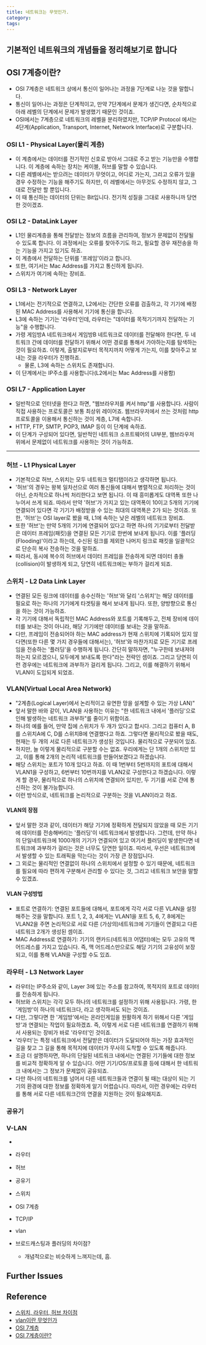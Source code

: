 ```yaml
---
title: 네트워크는 무엇인가.
category: 
tags: 
---
```


## 기본적인 네트워크의 개념들을 정리해보기로 합니다

## OSI 7계층이란?

- OSI 7계층은 네트워크 상에서 통신이 일어나는 과정을 7단계로 나눈 것을 말합니다.
- 통신이 일어나는 과정은 단계적이고, 만약 7단계에서 문제가 생긴다면, 순차적으로 아래 레벨의 단계에서 문제가 발생했기 때문인 것이죠.
- OSI에서는 7계층으로 네트워크의 레벨을 분리하였지만, TCP/IP Protocol 에서는 4단계(Application, Transport, Internet, Network Interface)로 구분합니다.

### OSI L1 - Physical Layer(물리 계층)

- 이 계층에서는 데이터를 전기적인 신호로 받아서 그대로 주고 받는 기능만을 수행합니다. 이 계층에 속하는 장치는 케이블, 허브를 말할 수 있습니다.
- 다른 레벨에서는 받으려는 데이터가 무엇이고, 어디로 가는지, 그리고 오류가 있을 경우 수정하는 기능을 해주기도 하지만, 이 레벨에서는 아무것도 수정하지 않고, 그대로 전달만 할 뿐입니다.
- 이 때 통신하는 데이터의 단위는 Bit입니다. 전기적 성질을 그대로 사용하니까 당연한 것이겠죠.

### OSI L2 - DataLink Layer

- L1인 물리계층을 통해 전달받는 정보의 흐름을 관리하여, 정보가 문제없이 전달될 수 있도록 합니다. 이 과정에서는 오류를 찾아주기도 하고, 필요할 경우 재전송을 하는 기능을 가지고 있기도 하죠.
- 이 계층에서 전달하는 단위를 '프레임'이라고 합니다. 
- 또한, 여기서는 Mac Address를 가지고 통신하게 됩니다. 
- 스위치가 여기에 속하는 장비죠.

### OSI L3 - Network Layer

- L1에서는 전기적으로 연결하고, L2에서는 간단한 오류를 검출하고, 각 기기에 배정된 MAC Address를 사용해서 기기에 통신을 합니다.
- L3에 속하는 기기는 '라우터'인데, 라우터는 "데이터를 목적기기까지 전달하는 기능"을 수행합니다. 
- 가령 게임방A 네트워크에서 게임방B 네트워크로 데이터를 전달해야 한다면, 두 네트워크 간에 데이터를 전달하기 위해서 어떤 경로를 통해서 가야하는지를 탐색하는 것이 필요하죠. 이렇게, 출발지로부터 목적지까지 어떻게 가는지, 이를 찾아주고 보내는 것을 라우터가 진행하죠.
  - 물론, L3에 속하는 스위치도 존재합니다.
- 이 단계에서는 IP주소를 사용합니다(L2에서는 Mac Address를 사용함)




### OSI L7 - Application Layer

- 일반적으로 인터넷을 한다고 하면, "웹브라우저를 켜서 http"를 사용합니다. 사람이 직접 사용하는 프로토콜은 보통 최상위 레이어죠. 웹브라우저에서 쓰는 것처럼 http 프로토콜을 이용해서 통신하는 것이 계층, L7에 속합니다. 
- HTTP, FTP, SMTP, POP3, IMAP 등이 이 단계에 속하죠.
- 이 단계가 구성되어 있다면, 일반적인 네트워크 소프트웨어의 UI부분, 웹브라우저 위에서 문제없이 네트워크를 사용하는 것이 가능하죠.

--- 

### 허브 - L1 Physical Layer

- 기본적으로 허브, 스위치는 모두 네트워크 멀티탭이라고 생각하면 됩니다.
- '허브'의 경우는 왕복 일차선으로 여러 통신들에 대해서 병렬적으로 처리하는 것이 아닌, 순차적으로 하나씩 처리한다고 보면 됩니다. 이 때 흥미롭게도 대역폭 또한 나누어서 쓰게 되죠. 따라서 만약 '허브'가 가지고 있는 대역폭이 10이고 5개의 기기에 연결되어 있다면 각 기기가 배정받을 수 있는 최대의 대역폭은 2가 되는 것이죠. 또한, '허브'는 OSI layer로 봤을 때, L1에 속하는 낮은 레벨의 네트워크 장비죠.
- 또한 '허브'는 만약 5개의 기기에 연결되어 있다고 하면 하나의 기기로부터 전달받은 데이터 프레임(패킷)을 연결된 모든 기기로 한번에 보내게 됩니다. 이를 '플러딩(Flooding)'이라고 하는데, 수신된 링크를 제외한 나머지 링크로 패킷을 일괄적으로 단순히 복사 전송하는 것을 말하죠.
- 따라서, 동시에 복수의 허브에서 데이터 프레임을 전송하게 되면 데이터 충돌(collision)이 발생하게 되고, 당연히 네트워크에는 부하가 걸리게 되죠.

### 스위치 - L2 Data Link Layer

- 연결된 모든 링크에 데이터를 송수신하는 '허브'와 달리 '스위치'는 해당 데이터를 필요로 하는 하나의 기기에게 타겟팅을 해서 보내게 됩니다. 또한, 양방향으로 통신을 하는 것이 가능하죠.
- 각 기기에 대해서 독립적인 MAC Address와 포트를 기록해두고, 전체 장비에 데이터를 보내는 것이 아니라, 해당 기기에만 데이터를 보내는 것을 말하죠.
- 다만, 프레임이 전송되어야 하는 MAC address가 현재 스위치에 기록되어 있지 않다면(또한 다른 몇 가지 경우들에 대해서는), '허브'와 마찬가지로 모든 기기로 프레임을 전송하는 '플러딩'을 수행하게 됩니다. 간단히 말하자면, "누구한테 보내져야 하는지 모르겠으니, 모두에게 보내도록 한다"라는 전략인 셈이죠. 그리고 당연히 이런 경우에는 네트워크에 과부하가 걸리게 됩니다. 그리고, 이를 해결하기 위해서 VLAN이 도입되게 되었죠.

### VLAN(Virtual Local Area Network)

- "2계층(Logical Layer)에서 논리적이고 유연한 망을 설계할 수 있는 가상 LAN)"
- 앞서 말한 바와 같이, VLAN을 사용하는 이유는 "한 네트워크 내에서 '플러딩'으로 인해 발생하는 네트워크 과부하"를 줄이기 위함이죠.
- 하나의 예를 들어, 만약 집에 스위치가 두 개가 있다고 합시다. 그리고 컴퓨터 A, B를 스위치A에 C, D를 스위치B에 연결했다고 하죠. 그렇다면 물리적으로 봤을 때도, 현재는 두 개의 서로 다른 네트워크가 생성된 것입니다. 물리적으로 구분되어 있죠.
- 하지만, 늘 이렇게 물리적으로 구분할 수는 없죠. 우리에게는 단 1개의 스위치만 있고, 이를 통해 2개의 논리적 네트워크를 만들어보겠다고 하겠습니다.
- 해당 스위치는 포트가 10개 있다고 하죠. 이 때 1번부터 5번까지의 포트에 대해서 VLAN1을 구성하고, 6번부터 10번까지를 VLAN2로 구성한다고 하겠습니다. 이렇게 할 경우, 물리적으로 하나의 스위치에 연결되어 있지만, 두 기기를 서로 간에 통신하는 것이 불가능합니다.
- 이런 방식으로, 네트워크를 논리적으로 구분하는 것을 VLAN이라고 하죠.

#### VLAN의 장점

- 앞서 말한 것과 같이, 데이터가 해당 기기에 정확하게 전달되지 않았을 때 모든 기기에 데이터를 전송해버리는 '플러딩'이 네트워크에서 발생합니다. 그런데, 만약 하나의 단일네트워크에 1000개의 기기가 연결되어 있고 여기서 플러딩이 발생한다면 네트워크에 과부하가 걸리는 것은 너무도 당연한 일이죠. 따라서, 우선은 네트워크에서 발생할 수 있는 트래픽을 막는다는 것이 가장 큰 장점입니다.
- 그 외로는 물리적인 연결없이 하나의 스위치에서 설정할 수 있기 때문에, 네트워크를 필요에 따라 편하게 구분해서 관리할 수 있다는 것, 그리고 네트워크 보안을 말할 수 있겠죠.

#### VLAN 구성방법 

- 포트로 연결하기: 연결된 포트들에 대해서, 포트에게 각각 서로 다른 VLAN을 설정해주는 것을 말합니다. 포트 1, 2, 3, 4에게는 VLAN1을 포트 5, 6, 7, 8에게는 VLAN2을 주면 논리적으로 서로 다른 (가상의)네트워크에 기기들이 연결되고 다른 네트워크 2개가 생성된 셈이죠.
- MAC Address로 연결하기: 기기의 랜카드(네트워크 어댑터)에는 모두 고유의 맥 어드레스를 가지고 있습니다. 즉, 맥 어드레스만으로도 해당 기기의 고유성이 보장되고, 이를 통해 VLAN을 구성할 수도 있죠. 

### 라우터 - L3 Network Layer

- 라우터는 IP주소와 같이, Layer 3에 있는 주소를 참고하여, 목적지의 포트로 데이터를 전송하게 됩니다.
- 허브와 스위치는 각각 모두 하나의 네트워크를 설정하기 위해 사용됩니다. 가령, 한 '게임방'이 하나의 네트워크다, 라고 생각하셔도 되는 것이죠.
- 다만, 그렇다면 한 '게임방'에서는 온라인게임을 원활하게 하기 위해서 다른 '게임방'과 연결되는 작업이 필요하겠죠. 즉, 이렇게 서로 다른 네트워크를 연결하기 위해서 사용되는 장비가 바로 '라우터'인 것이죠.
- '라우터'는 특정 네트워크에서 전달받은 데이터가 도달되어야 하는 가장 효과적인 길을 찾고 그 길을 통해 목적지에 데이터가 무사히 도착할 수 있도록 해줍니다.
- 조금 더 설명하자면, 하나의 단일된 네트워크 내에서는 연결된 기기들에 대한 정보를 비교적 정확하게 알 수 있습니다. 어떤 기기/OS/프로토콜 등에 대해서 한 네트워크 내에서는 그 정보가 문제없이 공유되죠.
- 다만 하나의 네트워크를 넘어서 다른 네트워크들과 연결이 될 때는 대상이 되는 기기의 환경에 대한 정보를 정확하게 알기 어렵습니다. 따라서, 이런 경우에는 라우터를 통해 서로 다른 네트워크간의 연결을 지원하는 것이 필요해지죠.

### 공유기 

### V-LAN
- 
- 라우터
- 허브
- 공유기
- 스위치
- OSI 7계층
- TCP/IP 
- vlan

- 브로드캐스팅과 플러딩의 차이점? 
  - 개념적으로는 비슷하게 느껴지는데, 흠.

## Further Issues

## Reference

- [스위치, 라우터, 허브 차이점](https://brownbears.tistory.com/190)
- [vlan이란 무엇인가](https://m.blog.naver.com/PostView.nhn?blogId=skytk123&logNo=120194129402&proxyReferer=https:%2F%2Fwww.google.com%2F)
- [OSI 7계층](https://adrian0220.tistory.com/84)
- [OSI 7계층이란?](https://shlee0882.tistory.com/110)